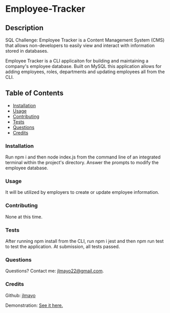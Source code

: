 # Employee-Tracker  
  ## Description

SQL Challenge: Employee Tracker is a Content Management System (CMS) that allows non-developers to easily view and interact with information stored in databases.

Employee Tracker is a CLI applicaiton for building and maintaining a company's employee database. Built on MySQL this application allows for adding employees, roles, departments and updating employees all from the CLI.
  ## Table of Contents

  * [Installation](#installation)
  * [Usage](#usage)
  * [Contributing](#contributing)
  * [Tests](#tests)
  * [Questions](#questions)
  * [Credits](#credits)

  ### Installation

  Run npm i and then node index.js from the command line of an integrated terminal within the project's directory. Answer the prompts to modify the employee database.

  ### Usage

  It will be utilized by employers to create or update employee information.

  ### Contributing
  None at this time.

  ### Tests
  After running npm install from the CLI, run npm i jest and then npm run test to test the application. At submission, all tests passed.
  ### Questions
   
  Questions? Contact me: jlmayo22@gmail.com.

  ### Credits

  Github: [jlmayo](https://github.com/jlmayo/Employee-Tracker)

  Demonstration: [See it here.](https://drive.google.com/file/d/1Hf3FpJu2xjLJcw-I-UwgLYkXiq-DHDAu/view?usp=sharing)
